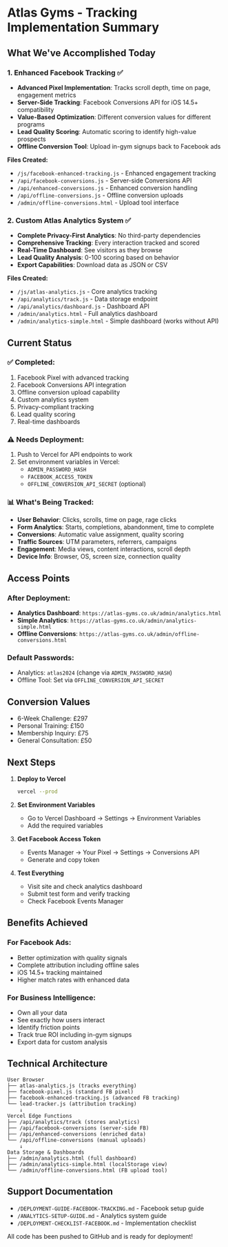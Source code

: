 # Atlas Gyms - Tracking Implementation Summary

## What We've Accomplished Today

### 1. Enhanced Facebook Tracking ✅
- **Advanced Pixel Implementation**: Tracks scroll depth, time on page, engagement metrics
- **Server-Side Tracking**: Facebook Conversions API for iOS 14.5+ compatibility
- **Value-Based Optimization**: Different conversion values for different programs
- **Lead Quality Scoring**: Automatic scoring to identify high-value prospects
- **Offline Conversion Tool**: Upload in-gym signups back to Facebook ads

**Files Created:**
- `/js/facebook-enhanced-tracking.js` - Enhanced engagement tracking
- `/api/facebook-conversions.js` - Server-side Conversions API
- `/api/enhanced-conversions.js` - Enhanced conversion handling
- `/api/offline-conversions.js` - Offline conversion uploads
- `/admin/offline-conversions.html` - Upload tool interface

### 2. Custom Atlas Analytics System ✅
- **Complete Privacy-First Analytics**: No third-party dependencies
- **Comprehensive Tracking**: Every interaction tracked and scored
- **Real-Time Dashboard**: See visitors as they browse
- **Lead Quality Analysis**: 0-100 scoring based on behavior
- **Export Capabilities**: Download data as JSON or CSV

**Files Created:**
- `/js/atlas-analytics.js` - Core analytics tracking
- `/api/analytics/track.js` - Data storage endpoint
- `/api/analytics/dashboard.js` - Dashboard API
- `/admin/analytics.html` - Full analytics dashboard
- `/admin/analytics-simple.html` - Simple dashboard (works without API)

## Current Status

### ✅ Completed:
1. Facebook Pixel with advanced tracking
2. Facebook Conversions API integration
3. Offline conversion upload capability
4. Custom analytics system
5. Privacy-compliant tracking
6. Lead quality scoring
7. Real-time dashboards

### ⚠️ Needs Deployment:
1. Push to Vercel for API endpoints to work
2. Set environment variables in Vercel:
   - `ADMIN_PASSWORD_HASH`
   - `FACEBOOK_ACCESS_TOKEN`
   - `OFFLINE_CONVERSION_API_SECRET` (optional)

### 📊 What's Being Tracked:
- **User Behavior**: Clicks, scrolls, time on page, rage clicks
- **Form Analytics**: Starts, completions, abandonment, time to complete
- **Conversions**: Automatic value assignment, quality scoring
- **Traffic Sources**: UTM parameters, referrers, campaigns
- **Engagement**: Media views, content interactions, scroll depth
- **Device Info**: Browser, OS, screen size, connection quality

## Access Points

### After Deployment:
- **Analytics Dashboard**: `https://atlas-gyms.co.uk/admin/analytics.html`
- **Simple Analytics**: `https://atlas-gyms.co.uk/admin/analytics-simple.html`
- **Offline Conversions**: `https://atlas-gyms.co.uk/admin/offline-conversions.html`

### Default Passwords:
- Analytics: `atlas2024` (change via `ADMIN_PASSWORD_HASH`)
- Offline Tool: Set via `OFFLINE_CONVERSION_API_SECRET`

## Conversion Values
- 6-Week Challenge: £297
- Personal Training: £150  
- Membership Inquiry: £75
- General Consultation: £50

## Next Steps

1. **Deploy to Vercel**
   ```bash
   vercel --prod
   ```

2. **Set Environment Variables**
   - Go to Vercel Dashboard → Settings → Environment Variables
   - Add the required variables

3. **Get Facebook Access Token**
   - Events Manager → Your Pixel → Settings → Conversions API
   - Generate and copy token

4. **Test Everything**
   - Visit site and check analytics dashboard
   - Submit test form and verify tracking
   - Check Facebook Events Manager

## Benefits Achieved

### For Facebook Ads:
- Better optimization with quality signals
- Complete attribution including offline sales
- iOS 14.5+ tracking maintained
- Higher match rates with enhanced data

### For Business Intelligence:
- Own all your data
- See exactly how users interact
- Identify friction points
- Track true ROI including in-gym signups
- Export data for custom analysis

## Technical Architecture

```
User Browser
├── atlas-analytics.js (tracks everything)
├── facebook-pixel.js (standard FB pixel)
├── facebook-enhanced-tracking.js (advanced FB tracking)
└── lead-tracker.js (attribution tracking)
    ↓
Vercel Edge Functions
├── /api/analytics/track (stores analytics)
├── /api/facebook-conversions (server-side FB)
├── /api/enhanced-conversions (enriched data)
└── /api/offline-conversions (manual uploads)
    ↓
Data Storage & Dashboards
├── /admin/analytics.html (full dashboard)
├── /admin/analytics-simple.html (localStorage view)
└── /admin/offline-conversions.html (FB upload tool)
```

## Support Documentation
- `/DEPLOYMENT-GUIDE-FACEBOOK-TRACKING.md` - Facebook setup guide
- `/ANALYTICS-SETUP-GUIDE.md` - Analytics system guide
- `/DEPLOYMENT-CHECKLIST-FACEBOOK.md` - Implementation checklist

All code has been pushed to GitHub and is ready for deployment!